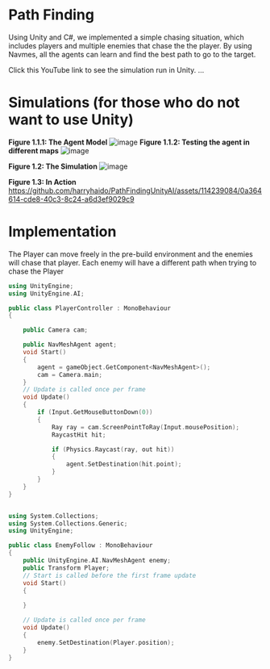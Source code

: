 # Path Finding
Using Unity and C#, we implemented a simple chasing situation, which includes players and multiple enemies that chase the the player. By using Navmes, all the agents can learn and find the best path to go to the target.

Click this YouTube link to see the simulation run in Unity. 
...

# Simulations (for those who do not want to use Unity)

**Figure 1.1.1: The Agent Model**
![image](https://github.com/harryhaido/PathFindingUnityAI/assets/114239084/6d6c3656-9670-46d5-9d1e-be9e388d8322)
**Figure 1.1.2: Testing the agent in different maps**
![image](https://github.com/harryhaido/PathFindingUnityAI/assets/114239084/0e74852c-1ada-465b-ad14-423455985d01)

**Figure 1.2: The Simulation**
![image](https://github.com/harryhaido/PathFindingUnityAI/assets/114239084/3393d0f5-8497-4714-8b54-b5dacba6c2cb)

**Figure 1.3: In Action** <br/>
https://github.com/harryhaido/PathFindingUnityAI/assets/114239084/0a364614-cde8-40c3-8c24-a6d3ef9029c9

# Implementation

The Player can move freely in the pre-build environment and the enemies will chase that player. Each enemy will have a different path when trying to chase the Player

```cpp
using UnityEngine;
using UnityEngine.AI;

public class PlayerController : MonoBehaviour
{

    public Camera cam;

    public NavMeshAgent agent;
    void Start()
    {
        agent = gameObject.GetComponent<NavMeshAgent>();
        cam = Camera.main;
    }
    // Update is called once per frame
    void Update()
    {
        if (Input.GetMouseButtonDown(0))
        {
            Ray ray = cam.ScreenPointToRay(Input.mousePosition);
            RaycastHit hit;

            if (Physics.Raycast(ray, out hit))
            {
                agent.SetDestination(hit.point);
            }
        }
    }
}
```
```cpp

using System.Collections;
using System.Collections.Generic;
using UnityEngine;

public class EnemyFollow : MonoBehaviour
{
    public UnityEngine.AI.NavMeshAgent enemy;
    public Transform Player;
    // Start is called before the first frame update
    void Start()
    {
        
    }

    // Update is called once per frame
    void Update()
    {
        enemy.SetDestination(Player.position);
    }
}

```

